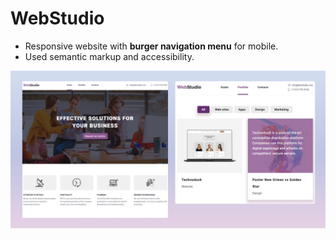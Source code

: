 # WebStudio

- Responsive website with **burger navigation menu** for mobile.
- Used semantic markup and accessibility.

![preview](./images/preview.png)
